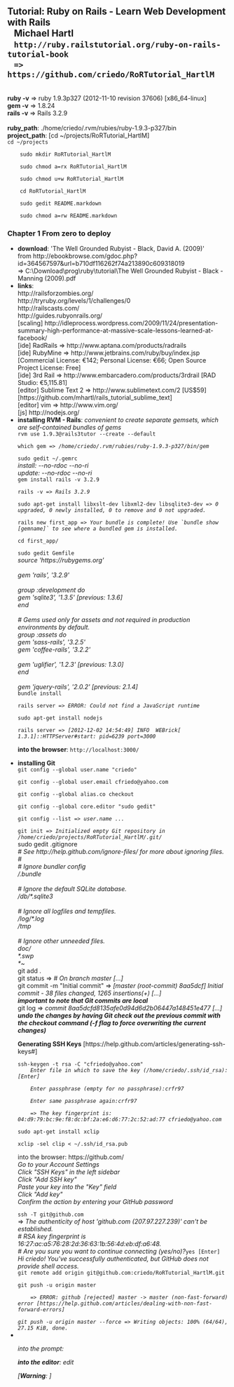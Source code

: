 <h2>Tutorial: Ruby on Rails - Learn Web Development with Rails<br />
&nbsp;&nbsp;&nbsp;Michael Hartl<br />
&nbsp;&nbsp;&nbsp;<code>http://ruby.railstutorial.org/ruby-on-rails-tutorial-book</code><br />
&nbsp;&nbsp;&nbsp;<code>=> https://github.com/criedo/RoRTutorial_HartlM</code></h2>
<br />
<b>ruby -v</b> => ruby 1.9.3p327 (2012-11-10 revision 37606) [x86_64-linux]<br />
<b>gem -v</b> => 1.8.24<br />
<b>rails -v</b> => Rails 3.2.9<br />
<br />
<b>ruby_path</b>: ./home/criedo/.rvm/rubies/ruby-1.9.3-p327/bin<br />
<b>project_path</b>: [cd ~/projects/RoRTutorial_HartlM]<br />
    <code>cd ~/projects<br />
    sudo mkdir RoRTutorial_HartlM<br />
    sudo chmod a=rx RoRTutorial_HartlM<br />
    sudo chmod u+w RoRTutorial_HartlM<br />
    cd RoRTutorial_HartlM<br />
    sudo gedit README.markdown<br />
    sudo chmod a=rw README.markdown</code><br />
<h3>Chapter 1 From zero to deploy</h3>
<ul>
<li><b>download</b>: 'The Well Grounded Rubyist - Black, David A. (2009)'<br />
    from http://ebookbrowse.com/gdoc.php?id=364567597&url=b710df116262f74a213890c609318019<br />
    => C:\Download\prog\ruby\tutorial\The Well Grounded Rubyist - Black - Manning (2009).pdf</li>
<li><b>links</b>:<br />
http://railsforzombies.org/<br />
http://tryruby.org/levels/1/challenges/0<br />
http://railscasts.com/<br />
http://guides.rubyonrails.org/<br />
[scaling] http://idleprocess.wordpress.com/2009/11/24/presentation-summary-high-performance-at-massive-scale-lessons-learned-at-facebook/<br />
[ide] RadRails => http://www.aptana.com/products/radrails<br />
[ide] RubyMine => http://www.jetbrains.com/ruby/buy/index.jsp [Commercial License: €142; Personal License: €66; Open Source Project License: Free]<br />
[ide] 3rd Rail => http://www.embarcadero.com/products/3rdrail [RAD Studio: €5,115.81]<br />
[editor] Sublime Text 2 => http://www.sublimetext.com/2 [US$59] [https://github.com/mhartl/rails_tutorial_sublime_text]<br />
[editor] vim => http://www.vim.org/<br />
[js] http://nodejs.org/</li>
<li><b>installing RVM - Rails</b>: <i>convenient to create separate gemsets, which are self-contained bundles of gems</i><br />
<code>rvm use 1.9.3@rails3tutor --create --default<br />
which gem => <i>/home/criedo/.rvm/rubies/ruby-1.9.3-p327/bin/gem</i><br />
sudo gedit ~/.gemrc</code><br />
    <i>install: --no-rdoc --no-ri<br />
    update: --no-rdoc --no-ri</i><br />
<code>gem install rails -v 3.2.9<br />
rails -v => <i>Rails 3.2.9</i><br />
sudo apt-get install libxslt-dev libxml2-dev libsqlite3-dev => <i>0 upgraded, 0 newly installed, 0 to remove and 0 not upgraded.</i><br />
rails new first_app => <i>Your bundle is complete! Use `bundle show [gemname]` to see where a bundled gem is installed.</i><br />
cd first_app/<br />
sudo gedit Gemfile</code><br />
<i>source 'https://rubygems.org'<br />
<br />
gem 'rails', '3.2.9'<br />
<br />
group :development do<br />
gem 'sqlite3', '1.3.5' [previous: 1.3.6]<br />
end<br />
<br />
# Gems used only for assets and not required in production environments by default.<br />
group :assets do<br />
    gem 'sass-rails',   '3.2.5'<br />
    gem 'coffee-rails', '3.2.2'<br />
<br />
    gem 'uglifier', '1.2.3' [previous: 1.3.0]<br />
end<br />
<br />
gem 'jquery-rails', '2.0.2' [previous: 2.1.4]</i><br />
<code>bundle install<br />
rails server => <i>ERROR: Could not find a JavaScript runtime</i><br />
sudo apt-get install nodejs<br />
rails server => <i>[2012-12-02 14:54:49] INFO  WEBrick[ 1.3.1]::HTTPServer#start: pid=6239 port=3000</i></code><br />
<p><b>into the browser</b>: <code>http://localhost:3000/</code></p></li>
<li><b>installing Git</b><br />
<code>git config --global user.name "criedo"<br />
git config --global user.email cfriedo@yahoo.com<br />
git config --global alias.co checkout<br />
git config --global core.editor "sudo gedit"<br />
git config --list => <i>user.name ...</i><br />
git init => <i>Initialized empty Git repository in /home/criedo/projects/RoRTutorial_HartlM/.git/</i></code><br />
sudo gedit .gitignore<br />
	<i># See http://help.github.com/ignore-files/ for more about ignoring files.<br />
	#<br />
	# Ignore bundler config<br />
	/.bundle<br />
	<br />
	# Ignore the default SQLite database.<br />
	/db/*.sqlite3<br />
	<br />
	# Ignore all logfiles and tempfiles.<br />
	/log/*.log<br />
	/tmp<br />
	<br />
	# Ignore other unneeded files.<br />
	doc/<br />
	*.swp<br />
	*~</i><br />
git add .<br />
git status => <i># On branch master [...]</i><br />
git commit -m "Initial commit" => <i>[master (root-commit) 8aa5dcf] Initial commit - 38 files changed, 1265 insertions(+) [...]</i><br />
	<b><i>important to note that Git commits are local</i></b><br />
git log => <i>commit 8aa5dcfd8135afe0d94d6d2b06447a148451e477 [...]</i><br />
	<b><i>undo the changes by having Git check out the previous commit with the checkout command (-f flag to force overwriting the current changes)</i></b></code><br />
<p><b>Generating SSH Keys</b> [https://help.github.com/articles/generating-ssh-keys#]</p>
<code>ssh-keygen -t rsa -C "cfriedo@yahoo.com"
	<i>Enter file in which to save the key (/home/criedo/.ssh/id_rsa): [Enter]<br />
	Enter passphrase (empty for no passphrase):crfr97<br />
	Enter same passphrase again:crfr97<br />
	=> The key fingerprint is: 04:d9:79:bc:9e:f8:dc:bf:2a:e6:d6:77:2c:52:ad:77 cfriedo@yahoo.com</i><br />
sudo apt-get install xclip<br />
xclip -sel clip < ~/.ssh/id_rsa.pub</code><br />
<p>into the browser</b>: https://github.com/<br />
<i>Go to your Account Settings<br />
Click "SSH Keys" in the left sidebar<br />
Click "Add SSH key"<br />
Paste your key into the "Key" field<br />
Click "Add key"<br />
Confirm the action by entering your GitHub password</i></p>
<code>ssh -T git@github.com</code><br />
	=> <i>The authenticity of host 'github.com (207.97.227.239)' can't be established.<br />
	# RSA key fingerprint is 16:27:ac:a5:76:28:2d:36:63:1b:56:4d:eb:df:a6:48.<br />
	# Are you sure you want to continue connecting (yes/no)?</i><code>yes [Enter]</code><br />
	<i>Hi criedo! You've successfully authenticated, but GitHub does not provide shell access.</i><br />
<code>git remote add origin git@github.com:criedo/RoRTutorial_HartlM.git<br />
git push -u origin master<br />
	=> <i>ERROR: github [rejected] master -> master (non-fast-forward) error [https://help.github.com/articles/dealing-with-non-fast-forward-errors]<br />
git push -u origin master --force => <i>Writing objects: 100% (64/64), 27.15 KiB, done.</i></code>
</li>
<li><b></b><br />
<p>into the prompt</b>: <code></code></p>
<p><b>into the editor</b>: <i>edit</i> </p>
[<b><i>Warning</i></b>: ]
</li>
</ul>
